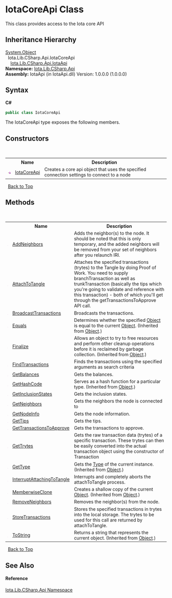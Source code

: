 # IotaCoreApi Class
 

This class provides access to the Iota core API


## Inheritance Hierarchy
<a href="http://msdn2.microsoft.com/en-us/library/e5kfa45b" target="_blank">System.Object</a><br />&nbsp;&nbsp;Iota.Lib.CSharp.Api.IotaCoreApi<br />&nbsp;&nbsp;&nbsp;&nbsp;<a href="T_Iota_Lib_CSharp_Api_IotaApi">Iota.Lib.CSharp.Api.IotaApi</a><br />
**Namespace:**&nbsp;<a href="N_Iota_Lib_CSharp_Api">Iota.Lib.CSharp.Api</a><br />**Assembly:**&nbsp;IotaApi (in IotaApi.dll) Version: 1.0.0.0 (1.0.0.0)

## Syntax

**C#**<br />
``` C#
public class IotaCoreApi
```

The IotaCoreApi type exposes the following members.


## Constructors
&nbsp;<table><tr><th></th><th>Name</th><th>Description</th></tr><tr><td>![Public method](media/pubmethod.gif "Public method")</td><td><a href="M_Iota_Lib_CSharp_Api_IotaCoreApi__ctor">IotaCoreApi</a></td><td>
Creates a core api object that uses the specified connection settings to connect to a node</td></tr></table>&nbsp;
<a href="#iotacoreapi-class">Back to Top</a>

## Methods
&nbsp;<table><tr><th></th><th>Name</th><th>Description</th></tr><tr><td>![Public method](media/pubmethod.gif "Public method")</td><td><a href="M_Iota_Lib_CSharp_Api_IotaCoreApi_AddNeighbors">AddNeighbors</a></td><td>
Adds the neighbor(s) to the node. It should be noted that this is only temporary, and the added neighbors will be removed from your set of neighbors after you relaunch IRI.</td></tr><tr><td>![Public method](media/pubmethod.gif "Public method")</td><td><a href="M_Iota_Lib_CSharp_Api_IotaCoreApi_AttachToTangle">AttachToTangle</a></td><td>
Attaches the specified transactions (trytes) to the Tangle by doing Proof of Work. You need to supply branchTransaction as well as trunkTransaction (basically the tips which you're going to validate and reference with this transaction) - both of which you'll get through the getTransactionsToApprove API call.</td></tr><tr><td>![Public method](media/pubmethod.gif "Public method")</td><td><a href="M_Iota_Lib_CSharp_Api_IotaCoreApi_BroadcastTransactions">BroadcastTransactions</a></td><td>
Broadcasts the transactions.</td></tr><tr><td>![Public method](media/pubmethod.gif "Public method")</td><td><a href="http://msdn2.microsoft.com/en-us/library/bsc2ak47" target="_blank">Equals</a></td><td>
Determines whether the specified <a href="http://msdn2.microsoft.com/en-us/library/e5kfa45b" target="_blank">Object</a> is equal to the current <a href="http://msdn2.microsoft.com/en-us/library/e5kfa45b" target="_blank">Object</a>.
 (Inherited from <a href="http://msdn2.microsoft.com/en-us/library/e5kfa45b" target="_blank">Object</a>.)</td></tr><tr><td>![Protected method](media/protmethod.gif "Protected method")</td><td><a href="http://msdn2.microsoft.com/en-us/library/4k87zsw7" target="_blank">Finalize</a></td><td>
Allows an object to try to free resources and perform other cleanup operations before it is reclaimed by garbage collection.
 (Inherited from <a href="http://msdn2.microsoft.com/en-us/library/e5kfa45b" target="_blank">Object</a>.)</td></tr><tr><td>![Public method](media/pubmethod.gif "Public method")</td><td><a href="M_Iota_Lib_CSharp_Api_IotaCoreApi_FindTransactions">FindTransactions</a></td><td>
Finds the transactions using the specified arguments as search criteria</td></tr><tr><td>![Public method](media/pubmethod.gif "Public method")</td><td><a href="M_Iota_Lib_CSharp_Api_IotaCoreApi_GetBalances">GetBalances</a></td><td>
Gets the balances.</td></tr><tr><td>![Public method](media/pubmethod.gif "Public method")</td><td><a href="http://msdn2.microsoft.com/en-us/library/zdee4b3y" target="_blank">GetHashCode</a></td><td>
Serves as a hash function for a particular type.
 (Inherited from <a href="http://msdn2.microsoft.com/en-us/library/e5kfa45b" target="_blank">Object</a>.)</td></tr><tr><td>![Public method](media/pubmethod.gif "Public method")</td><td><a href="M_Iota_Lib_CSharp_Api_IotaCoreApi_GetInclusionStates">GetInclusionStates</a></td><td>
Gets the inclusion states.</td></tr><tr><td>![Public method](media/pubmethod.gif "Public method")</td><td><a href="M_Iota_Lib_CSharp_Api_IotaCoreApi_GetNeighbors">GetNeighbors</a></td><td>
Gets the neighbors the node is connected to</td></tr><tr><td>![Public method](media/pubmethod.gif "Public method")</td><td><a href="M_Iota_Lib_CSharp_Api_IotaCoreApi_GetNodeInfo">GetNodeInfo</a></td><td>
Gets the node information.</td></tr><tr><td>![Public method](media/pubmethod.gif "Public method")</td><td><a href="M_Iota_Lib_CSharp_Api_IotaCoreApi_GetTips">GetTips</a></td><td>
Gets the tips.</td></tr><tr><td>![Public method](media/pubmethod.gif "Public method")</td><td><a href="M_Iota_Lib_CSharp_Api_IotaCoreApi_GetTransactionsToApprove">GetTransactionsToApprove</a></td><td>
Gets the transactions to approve.</td></tr><tr><td>![Public method](media/pubmethod.gif "Public method")</td><td><a href="M_Iota_Lib_CSharp_Api_IotaCoreApi_GetTrytes">GetTrytes</a></td><td>
Gets the raw transaction data (trytes) of a specific transaction. These trytes can then be easily converted into the actual transaction object using the constructor of Transaction</td></tr><tr><td>![Public method](media/pubmethod.gif "Public method")</td><td><a href="http://msdn2.microsoft.com/en-us/library/dfwy45w9" target="_blank">GetType</a></td><td>
Gets the <a href="http://msdn2.microsoft.com/en-us/library/42892f65" target="_blank">Type</a> of the current instance.
 (Inherited from <a href="http://msdn2.microsoft.com/en-us/library/e5kfa45b" target="_blank">Object</a>.)</td></tr><tr><td>![Public method](media/pubmethod.gif "Public method")</td><td><a href="M_Iota_Lib_CSharp_Api_IotaCoreApi_InterruptAttachingToTangle">InterruptAttachingToTangle</a></td><td>
Interrupts and completely aborts the attachToTangle process.</td></tr><tr><td>![Protected method](media/protmethod.gif "Protected method")</td><td><a href="http://msdn2.microsoft.com/en-us/library/57ctke0a" target="_blank">MemberwiseClone</a></td><td>
Creates a shallow copy of the current <a href="http://msdn2.microsoft.com/en-us/library/e5kfa45b" target="_blank">Object</a>.
 (Inherited from <a href="http://msdn2.microsoft.com/en-us/library/e5kfa45b" target="_blank">Object</a>.)</td></tr><tr><td>![Public method](media/pubmethod.gif "Public method")</td><td><a href="M_Iota_Lib_CSharp_Api_IotaCoreApi_RemoveNeighbors">RemoveNeighbors</a></td><td>
Removes the neighbor(s) from the node.</td></tr><tr><td>![Public method](media/pubmethod.gif "Public method")</td><td><a href="M_Iota_Lib_CSharp_Api_IotaCoreApi_StoreTransactions">StoreTransactions</a></td><td>
Stores the specified transactions in trytes into the local storage. The trytes to be used for this call are returned by attachToTangle.</td></tr><tr><td>![Public method](media/pubmethod.gif "Public method")</td><td><a href="http://msdn2.microsoft.com/en-us/library/7bxwbwt2" target="_blank">ToString</a></td><td>
Returns a string that represents the current object.
 (Inherited from <a href="http://msdn2.microsoft.com/en-us/library/e5kfa45b" target="_blank">Object</a>.)</td></tr></table>&nbsp;
<a href="#iotacoreapi-class">Back to Top</a>

## See Also


#### Reference
<a href="N_Iota_Lib_CSharp_Api">Iota.Lib.CSharp.Api Namespace</a><br />